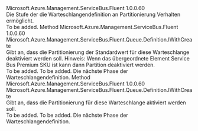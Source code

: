<Type Name="IWithPartitioning" FullName="Microsoft.Azure.Management.ServiceBus.Fluent.Queue.Definition.IWithPartitioning">
  <TypeSignature Language="C#" Value="public interface IWithPartitioning" />
  <TypeSignature Language="ILAsm" Value=".class public interface auto ansi abstract IWithPartitioning" />
  <TypeSignature Language="DocId" Value="T:Microsoft.Azure.Management.ServiceBus.Fluent.Queue.Definition.IWithPartitioning" />
  <TypeSignature Language="VB.NET" Value="Public Interface IWithPartitioning" />
  <TypeSignature Language="F#" Value="type IWithPartitioning = interface" />
  <AssemblyInfo>
    <AssemblyName>Microsoft.Azure.Management.ServiceBus.Fluent</AssemblyName>
    <AssemblyVersion>1.0.0.60</AssemblyVersion>
  </AssemblyInfo>
  <Interfaces />
  <Docs>
    <summary>
            Die Stufe der die Warteschlangendefinition an Partitionierung Verhalten ermöglicht.
            </summary>
    <remarks>To be added.</remarks>
  </Docs>
  <Members>
    <Member MemberName="WithoutPartitioning">
      <MemberSignature Language="C#" Value="public Microsoft.Azure.Management.ServiceBus.Fluent.Queue.Definition.IWithCreate WithoutPartitioning ();" />
      <MemberSignature Language="ILAsm" Value=".method public hidebysig newslot virtual instance class Microsoft.Azure.Management.ServiceBus.Fluent.Queue.Definition.IWithCreate WithoutPartitioning() cil managed" />
      <MemberSignature Language="DocId" Value="M:Microsoft.Azure.Management.ServiceBus.Fluent.Queue.Definition.IWithPartitioning.WithoutPartitioning" />
      <MemberSignature Language="VB.NET" Value="Public Function WithoutPartitioning () As IWithCreate" />
      <MemberSignature Language="F#" Value="abstract member WithoutPartitioning : unit -&gt; Microsoft.Azure.Management.ServiceBus.Fluent.Queue.Definition.IWithCreate" Usage="iWithPartitioning.WithoutPartitioning " />
      <MemberType>Method</MemberType>
      <AssemblyInfo>
        <AssemblyName>Microsoft.Azure.Management.ServiceBus.Fluent</AssemblyName>
        <AssemblyVersion>1.0.0.60</AssemblyVersion>
      </AssemblyInfo>
      <ReturnValue>
        <ReturnType>Microsoft.Azure.Management.ServiceBus.Fluent.Queue.Definition.IWithCreate</ReturnType>
      </ReturnValue>
      <Parameters />
      <Docs>
        <summary>
            Gibt an, dass die Partitionierung der Standardwert für diese Warteschlange deaktiviert werden soll.
            Hinweis: Wenn das übergeordnete Element Service Bus Premium SKU ist kann dann Partition deaktiviert werden.
            </summary>
        <returns>To be added.</returns>
        <remarks>To be added.</remarks>
        <return>Die nächste Phase der Warteschlangendefinition.</return>
      </Docs>
    </Member>
    <Member MemberName="WithPartitioning">
      <MemberSignature Language="C#" Value="public Microsoft.Azure.Management.ServiceBus.Fluent.Queue.Definition.IWithCreate WithPartitioning ();" />
      <MemberSignature Language="ILAsm" Value=".method public hidebysig newslot virtual instance class Microsoft.Azure.Management.ServiceBus.Fluent.Queue.Definition.IWithCreate WithPartitioning() cil managed" />
      <MemberSignature Language="DocId" Value="M:Microsoft.Azure.Management.ServiceBus.Fluent.Queue.Definition.IWithPartitioning.WithPartitioning" />
      <MemberSignature Language="VB.NET" Value="Public Function WithPartitioning () As IWithCreate" />
      <MemberSignature Language="F#" Value="abstract member WithPartitioning : unit -&gt; Microsoft.Azure.Management.ServiceBus.Fluent.Queue.Definition.IWithCreate" Usage="iWithPartitioning.WithPartitioning " />
      <MemberType>Method</MemberType>
      <AssemblyInfo>
        <AssemblyName>Microsoft.Azure.Management.ServiceBus.Fluent</AssemblyName>
        <AssemblyVersion>1.0.0.60</AssemblyVersion>
      </AssemblyInfo>
      <ReturnValue>
        <ReturnType>Microsoft.Azure.Management.ServiceBus.Fluent.Queue.Definition.IWithCreate</ReturnType>
      </ReturnValue>
      <Parameters />
      <Docs>
        <summary>
            Gibt an, dass die Partitionierung für diese Warteschlange aktiviert werden soll.
            </summary>
        <returns>To be added.</returns>
        <remarks>To be added.</remarks>
        <return>Die nächste Phase der Warteschlangendefinition.</return>
      </Docs>
    </Member>
  </Members>
</Type>